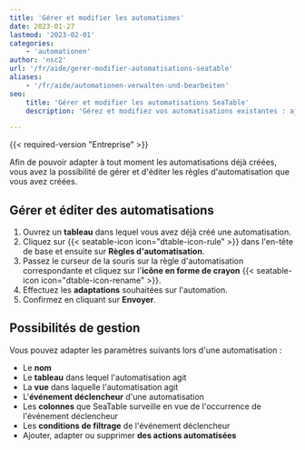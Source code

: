 ```yaml
---
title: 'Gérer et modifier les automatismes'
date: 2023-01-27
lastmod: '2023-02-01'
categories:
    - 'automationen'
author: 'nsc2'
url: '/fr/aide/gerer-modifier-automatisations-seatable'
aliases:
    - '/fr/aide/automationen-verwalten-und-bearbeiten'
seo:
    title: 'Gérer et modifier les automatisations SeaTable'
    description: 'Gérez et modifiez vos automatisations existantes : ajustez déclencheurs, actions et vues pour optimiser les processus de vos bases SeaTable au quotidien.'

---
```


{{< required-version "Entreprise" >}}

Afin de pouvoir adapter à tout moment les automatisations déjà créées, vous avez la possibilité de gérer et d'éditer les règles d'automatisation que vous avez créées.

## Gérer et éditer des automatisations

1. Ouvrez un **tableau** dans lequel vous avez déjà créé une automatisation.
2. Cliquez sur {{< seatable-icon icon="dtable-icon-rule" >}} dans l'en-tête de base et ensuite sur **Règles d'automatisation**.
3. Passez le curseur de la souris sur la règle d'automatisation correspondante et cliquez sur l'**icône en forme de crayon** {{< seatable-icon icon="dtable-icon-rename" >}}.
4. Effectuez les **adaptations** souhaitées sur l'automation.
5. Confirmez en cliquant sur **Envoyer**.

## Possibilités de gestion

Vous pouvez adapter les paramètres suivants lors d'une automatisation :

- Le **nom**
- Le **tableau** dans lequel l'automatisation agit
- La **vue** dans laquelle l'automatisation agit
- L'**événement déclencheur** d'une automatisation
- Les **colonnes** que SeaTable surveille en vue de l'occurrence de l'événement déclencheur
- Les **conditions de filtrage** de l'événement déclencheur
- Ajouter, adapter ou supprimer **des actions automatisées**

